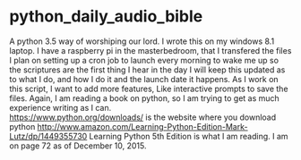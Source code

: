 # python_daily_audio_bible
 A python 3.5  way of worshiping our lord.
 I wrote this on my windows 8.1 laptop.
 I have a raspberry pi in the masterbedroom, that I transfered the files
 I plan on setting up a cron job to launch every morning to wake me up so the scriptures are the first thing I hear in the day
 I will keep this updated as to what I do, and how I do it and the launch date it happens.  As I work on this script, I want to add more features, Like interactive prompts to save the files. Again, I am reading a book on python, so I am trying to get as much experience writing as I can.  
https://www.python.org/downloads/ is the website where you download python
http://www.amazon.com/Learning-Python-Edition-Mark-Lutz/dp/1449355730 Learning Python 5th Edition is what I am reading.
I am on page 72 as of December 10, 2015.

